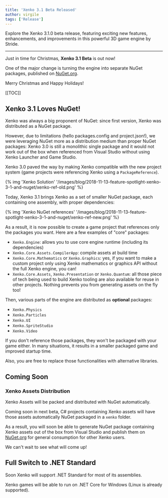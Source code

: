 ```yaml
---
title: 'Xenko 3.1 Beta Released'
author: virgile
tags: ['Release']
---
```


Explore the Xenko 3.1.0 beta release, featuring exciting new features, enhancements, and improvements in this powerful 3D game engine by Stride.

---

Just in time for Christmas, **Xenko 3.1 Beta** is out now!

One of the major change is turning the engine into separate NuGet packages, published on [NuGet.org](https://www.nuget.org/profiles/stride3d.net).

Merry Christmas and Happy Holidays!

[[TOC]]

## Xenko 3.1 Loves NuGet!

Xenko was always a big proponent of NuGet: since first version, Xenko was distributed as a NuGet package.

However, due to limitations (hello packages.config and project.json!), we were leveraging NuGet more as a distribution medium than proper NuGet packages: Xenko 3.0 is still a monolithic single package and it would not work out of the box when referenced from Visual Studio without using Xenko Launcher and Game Studio.

Xenko 3.0 paved the way by making Xenko compatible with the new project system (game projects were referencing Xenko using a `PackageReference`).

{% img 'Xenko Solution' '/images/blog/2018-11-13-feature-spotlight-xenko-3-1-and-nuget/xenko-ref-old.png' %}

Today, Xenko 3.1 brings Xenko as a set of smaller NuGet package, each containing one assembly, with proper dependencies:

{% img 'Xenko NuGet references' '/images/blog/2018-11-13-feature-spotlight-xenko-3-1-and-nuget/xenko-ref-new.png' %}

As a result, it is now possible to create a game project that references only the packages you want. Here are a few examples of "core" packages:

* `Xenko.Engine`: allows you to use core engine runtime (including its dependencies)
* `Xenko.Core.Assets.CompilerApp`: compile assets at build time
* `Xenko.Core.Mathematics` or `Xenko.Graphics`: yes, if you want to make a custom project only using Xenko mathematics or graphics API without the full Xenko engine, you can!
* `Xenko.Core.Assets`, `Xenko.Presentation` or `Xenko.Quantum`: all those piece of tech being used to build Xenko tooling are also available for reuse in other projects. Nothing prevents you from generating assets on the fly too!

Then, various parts of the engine are distributed as **optional** packages:

* `Xenko.Physics`
* `Xenko.Particles`
* `Xenko.UI`
* `Xenko.SpriteStudio`
* `Xenko.Video`

If you don't reference those packages, they won't be packaged with your game either. In many situations, it results in a smaller packaged game and improved startup time.

Also, you are free to replace those functionalities with alternative libraries.

## Coming Soon

### Xenko Assets Distribution

Xenko Assets will be packed and distributed with NuGet automatically.

Coming soon in next beta, C# projects containing Xenko assets will have those assets automatically NuGet packaged in a `xenko` folder.

As a result, you will soon be able to generate NuGet package containing Xenko assets out of the box from Visual Studio and publish them on [NuGet.org](https://nuget.org) for general consumption for other Xenko users.

We can't wait to see what will come up!

## Full Switch to .NET Standard

Soon Xenko will support .NET Standard for most of its assemblies.

Xenko games will be able to run on .NET Core for Windows (Linux is already supported).
